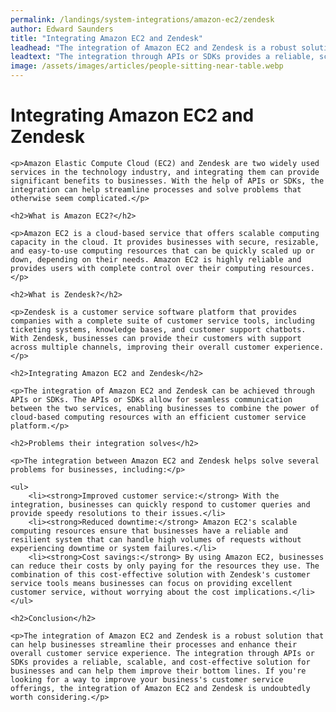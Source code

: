 ```yaml
---
permalink: /landings/system-integrations/amazon-ec2/zendesk
author: Edward Saunders
title: "Integrating Amazon EC2 and Zendesk"
leadhead: "The integration of Amazon EC2 and Zendesk is a robust solution that can help businesses streamline their processes and enhance their overall customer service experience"
leadtext: "The integration through APIs or SDKs provides a reliable, scalable, and cost-effective solution for businesses and can help them improve their bottom lines. If you're looking for a way to improve your business's customer service offerings, the integration of Amazon EC2 and Zendesk is undoubtedly worth considering."
image: /assets/images/articles/people-sitting-near-table.webp
---
```

<div class="arttext">
	<h1>Integrating Amazon EC2 and Zendesk</h1>

	<p>Amazon Elastic Compute Cloud (EC2) and Zendesk are two widely used services in the technology industry, and integrating them can provide significant benefits to businesses. With the help of APIs or SDKs, the integration can help streamline processes and solve problems that otherwise seem complicated.</p>

	<h2>What is Amazon EC2?</h2>

	<p>Amazon EC2 is a cloud-based service that offers scalable computing capacity in the cloud. It provides businesses with secure, resizable, and easy-to-use computing resources that can be quickly scaled up or down, depending on their needs. Amazon EC2 is highly reliable and provides users with complete control over their computing resources.</p>

	<h2>What is Zendesk?</h2>

	<p>Zendesk is a customer service software platform that provides companies with a complete suite of customer service tools, including ticketing systems, knowledge bases, and customer support chatbots. With Zendesk, businesses can provide their customers with support across multiple channels, improving their overall customer experience.</p>

	<h2>Integrating Amazon EC2 and Zendesk</h2>

	<p>The integration of Amazon EC2 and Zendesk can be achieved through APIs or SDKs. The APIs or SDKs allow for seamless communication between the two services, enabling businesses to combine the power of cloud-based computing resources with an efficient customer service platform.</p>

	<h2>Problems their integration solves</h2>

	<p>The integration between Amazon EC2 and Zendesk helps solve several problems for businesses, including:</p>

	<ul>
		<li><strong>Improved customer service:</strong> With the integration, businesses can quickly respond to customer queries and provide speedy resolutions to their issues.</li>
		<li><strong>Reduced downtime:</strong> Amazon EC2's scalable computing resources ensure that businesses have a reliable and resilient system that can handle high volumes of requests without experiencing downtime or system failures.</li>
		<li><strong>Cost savings:</strong> By using Amazon EC2, businesses can reduce their costs by only paying for the resources they use. The combination of this cost-effective solution with Zendesk's customer service tools means businesses can focus on providing excellent customer service, without worrying about the cost implications.</li>
	</ul>

	<h2>Conclusion</h2>

	<p>The integration of Amazon EC2 and Zendesk is a robust solution that can help businesses streamline their processes and enhance their overall customer service experience. The integration through APIs or SDKs provides a reliable, scalable, and cost-effective solution for businesses and can help them improve their bottom lines. If you're looking for a way to improve your business's customer service offerings, the integration of Amazon EC2 and Zendesk is undoubtedly worth considering.</p>

</div>